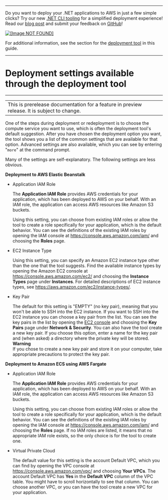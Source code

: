 --------

Do you want to deploy your \.NET applications to AWS in just a few simple clicks? Try our new [\.NET CLI tooling](https://www.nuget.org/packages/AWS.Deploy.CLI/) for a simplified deployment experience\! Read our [blog post](https://aws.amazon.com/blogs/developer/reimagining-the-aws-net-deployment-experience/) and submit your feedback on [GitHub](https://github.com/aws/aws-dotnet-deploy)\!

 [ ![\[Image NOT FOUND\]](http://docs.aws.amazon.com/sdk-for-net/v3/developer-guide/images/BannerButton.png) ](https://github.com/aws/aws-dotnet-deploy/)

For additional information, see the section for the [deployment tool](https://docs.aws.amazon.com/sdk-for-net/v3/developer-guide/deployment-tool.html) in this guide\.

--------

# Deployment settings available through the deployment tool<a name="deployment-tool-settings"></a>


****  

|  | 
| --- |
| This is prerelease documentation for a feature in preview release\. It is subject to change\. | 

One of the steps during deployment or redeployment is to choose the compute service you want to use, which is often the deployment tool's default suggestion\. After you have chosen the deployment option you want, the tool shows you a list of the common settings that are available for that option\. Advanced settings are also available, which you can see by entering "`more`" at the command prompt\.

Many of the settings are self\-explanatory\. The following settings are less obvious\.

**Deployment to AWS Elastic Beanstalk**
+ Application IAM Role

  The **Application IAM Role** provides AWS credentials for your application, which has been deployed to AWS on your behalf\. With an IAM role, the application can access AWS resources like Amazon S3 buckets\. 

  Using this setting, you can choose from existing IAM roles or allow the tool to create a role specifically for your application, which is the default behavior\. You can see the definitions of the existing IAM roles by opening the IAM console at [https://console\.aws\.amazon\.com/iam/](https://console.aws.amazon.com/iam/) and choosing the **Roles** page\.
+ EC2 Instance Type

  Using this setting, you can specify an Amazon EC2 instance type other than the one that the tool suggests\. Find the available instance types by opening the Amazon EC2 console at [https://console\.aws\.amazon\.com/ec2/](https://console.aws.amazon.com/ec2/) and choosing the **Instance Types** page under **Instances**\. For detailed descriptions of EC2 instance types, see [https://aws\.amazon\.com/ec2/instance\-types/](https://aws.amazon.com/ec2/instance-types/)\.
+ Key Pair

  The default for this setting is "EMPTY" \(no key pair\), meaning that you won't be able to SSH into the EC2 instance\. If you want to SSH into the EC2 instance you can choose a key pair from the list\. You can see the key pairs in the list by opening the [EC2 console](https://console.aws.amazon.com/ec2) and choosing the **Key Pairs** page under **Network & Security**\. You can also have the tool create a new key pair\. If you choose this option, enter a name for the key pair and \(when asked\) a directory where the private key will be stored\.
**Warning**  
If you chose to create a new key pair and store it on your computer, take appropriate precautions to protect the key pair\.

**Deployment to Amazon ECS using AWS Fargate**
+ Application IAM Role

  The **Application IAM Role** provides AWS credentials for your application, which has been deployed to AWS on your behalf\. With an IAM role, the application can access AWS resources like Amazon S3 buckets\. 

  Using this setting, you can choose from existing IAM roles or allow the tool to create a role specifically for your application, which is the default behavior\. You can see the definitions of the existing IAM roles by opening the IAM console at [https://console\.aws\.amazon\.com/iam/](https://console.aws.amazon.com/iam/) and choosing the **Roles** page\. If no IAM roles are listed, it means that no appropriate IAM role exists, so the only choice is for the tool to create one\.
+ Virtual Private Cloud

  The default value for this setting is the account Default VPC, which you can find by opening the VPC console at [https://console\.aws\.amazon\.com/vpc/](https://console.aws.amazon.com/vpc/) and choosing **Your VPCs**\. The account Default VPC has **Yes** in the **Default VPC** column of the VPC table\. You might have to scroll horizontally to see that column\. You can choose another VPC, or you can have the tool create a new VPC for your application\.